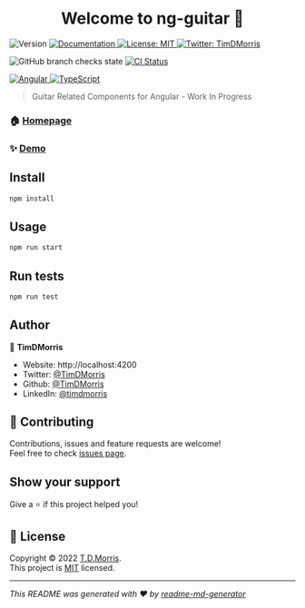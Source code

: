 <h1 align="center">Welcome to ng-guitar 👋</h1>
<p>
  <img alt="Version" src="https://img.shields.io/badge/version-0.0.0-blue.svg?cacheSeconds=2592000" />
  <a href="http://localhost:4200" target="_blank">
    <img alt="Documentation" src="https://img.shields.io/badge/documentation-yes-brightgreen.svg" />
  </a>
  <a href="http://localhost:4200" target="_blank">
    <img alt="License: MIT" src="https://img.shields.io/badge/License-MIT-yellow.svg" />
  </a>
  <a href="https://twitter.com/TimDMorris" target="_blank">
    <img alt="Twitter: TimDMorris" src="https://img.shields.io/twitter/follow/TimDMorris.svg?style=social" />
  </a>
</p>

<p>

![GitHub branch checks state](https://img.shields.io/github/checks-status/TimDMorris/ng-guitar/main?style=for-the-badge)
[![CI Status](https://github.com/TimDMorris/ng-guitar/workflows/ng-guitar-ci/badge.svg)](https://github.com/TimDMorris/ng-guitar/actions)

</p>

<p>
  <a href="https://angular.io/" target="_blank">
    <img alt="Angular" src="https://img.shields.io/badge/angular-%23DD0031.svg?style=for-the-badge&logo=angular&logoColor=white" />
  </a>
    <a href="https://www.typescriptlang.org/" target="_blank">
    <img alt="TypeScript" src="https://img.shields.io/badge/typescript-%23007ACC.svg?style=for-the-badge&logo=typescript&logoColor=white" />
  </a>
</p>

> Guitar Related Components for Angular - Work In Progress

### 🏠 [Homepage](http://localhost:4200)

### ✨ [Demo](http://localhost:4200)

## Install

```sh
npm install
```

## Usage

```sh
npm run start
```

## Run tests

```sh
npm run test
```

## Author

👤 **TimDMorris**

- Website: http://localhost:4200
- Twitter: [@TimDMorris](https://twitter.com/TimDMorris)
- Github: [@TimDMorris](https://github.com/TimDMorris)
- LinkedIn: [@timdmorris](https://linkedin.com/in/timdmorris)

## 🤝 Contributing

Contributions, issues and feature requests are welcome!<br />Feel free to check [issues page](https://github.com/TimDMorris/ng-guitar/issues).

## Show your support

Give a ⭐️ if this project helped you!

## 📝 License

Copyright © 2022 [T.D.Morris](https://github.com/TimDMorris).<br />
This project is [MIT](http://localhost:4200) licensed.

---

_This README was generated with ❤️ by [readme-md-generator](https://github.com/kefranabg/readme-md-generator)_
